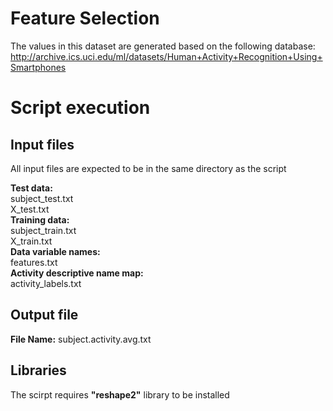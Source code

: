 Feature Selection 
=================
  
The values in this dataset are generated based on the following database:  
http://archive.ics.uci.edu/ml/datasets/Human+Activity+Recognition+Using+Smartphones  

Script execution  
================

Input files  
-----------
All input files are expected to be in the same directory as the script  

<b>Test data:</b>  
  subject_test.txt  
  X_test.txt  
<b>Training data:</b>  
  subject_train.txt  
  X_train.txt  
<b>Data variable names:</b>  
  features.txt  
<b>Activity descriptive name map:</b>  
  activity_labels.txt   

Output file
-----------
<b>File Name:</b>
  subject.activity.avg.txt
  
  
Libraries
---------
The scirpt requires <b>"reshape2"</b> library to be installed
  


  
